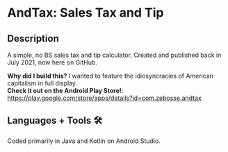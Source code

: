 # AndTax: Sales Tax and Tip

## Description
A simple, no BS sales tax and tip calculator. Created and published back in July 2021, now here on GitHub.

**Why did I build this?** I wanted to feature the idiosyncracies of American capitalism in full display.<br>
**Check it out on the Android Play Store!**: https://play.google.com/store/apps/details?id=com.zebosse.andtax

## Languages + Tools 🛠️
Coded primarily in Java and Kotlin on Android Studio.

